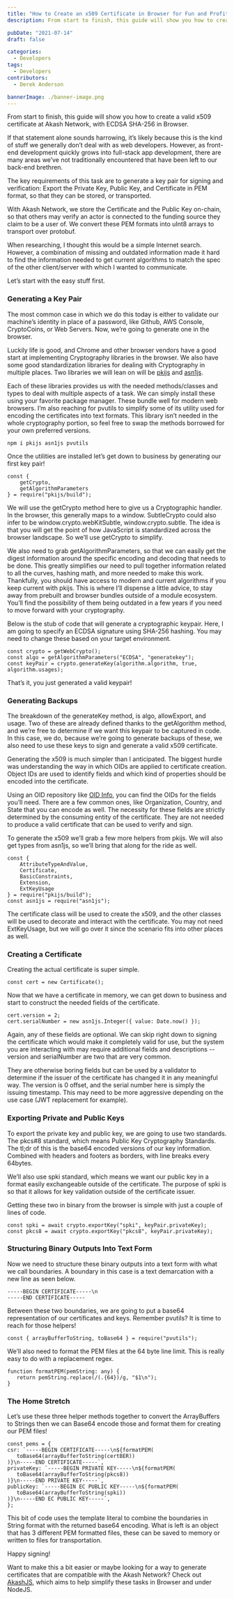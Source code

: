 ```yaml
---
title: "How to Create an x509 Certificate in Browser for Fun and Profit"
description: From start to finish, this guide will show you how to create a valid x509 certificate at Akash Network, with ECDSA SHA-256 in Browser.

pubDate: "2021-07-14"
draft: false

categories:
  - Developers
tags:
  - Developers
contributors:
  - Derek Anderson

bannerImage: ./banner-image.png
---
```

From start to finish, this guide will show you how to create a valid x509 certificate at Akash Network, with ECDSA SHA-256 in Browser. 

If that statement alone sounds harrowing, it’s likely because this is the kind of stuff we generally don’t deal with as web developers. However, as front-end development quickly grows into full-stack app development, there are many areas we’ve not traditionally encountered that have been left to our back-end brethren. 

The key requirements of this task are to generate a key pair for signing and verification: Export the Private Key, Public Key, and Certificate in PEM format, so that they can be stored, or transported.

With Akash Network, we store the Certificate and the Public Key on-chain, so that others may verify an actor is connected to the funding source they claim to be a user of. We convert these PEM formats into uInt8 arrays to transport over protobuf.

When researching, I thought this would be a simple Internet search. However, a combination of missing and outdated information made it hard to find the information needed to get current algorithms to match the spec of the other client/server with which I wanted to communicate.

Let’s start with the easy stuff first.

### **Generating a Key Pair**

The most common case in which we do this today is either to validate our machine’s identity in place of a password, like Github, AWS Console, CryptoCoins, or Web Servers. Now, we’re going to generate one in the browser.

Luckily life is good, and Chrome and other browser vendors have a good start at implementing Cryptography libraries in the browser. We also have some good standardization libraries for dealing with Cryptography in multiple places. Two libraries we will lean on will be [pkijs](https://github.com/PeculiarVentures/PKI.js) and [asn1js](https://www.npmjs.com/package/asn1js).

Each of these libraries provides us with the needed methods/classes and types to deal with multiple aspects of a task. We can simply install these using your favorite package manager. These bundle well for modern web browsers. I’m also reaching for pvutils to simplify some of its utility used for encoding the certificates into text formats. This library isn’t needed in the whole cryptography portion, so feel free to swap the methods borrowed for your own preferred versions.

    npm i pkijs asn1js pvutils

Once the utilities are installed let’s get down to business by generating our first key pair!

    const { 
        getCrypto, 
        getAlgorithmParameters 
    } = require("pkijs/build");

We will use the getCrypto method here to give us a Cryptographic handler. In the browser, this generally maps to a window. SubtleCrypto could also infer to be window.crypto.webKitSubtle, window.crypto.subtle. The idea is that you will get the point of how JavaScript is standardized across the browser landscape. So we’ll use getCrypto to simplify.

We also need to grab getAlgorithmParameters, so that we can easily get the digest information around the specific encoding and decoding that needs to be done. This greatly simplifies our need to pull together information related to all the curves, hashing math, and more needed to make this work. Thankfully, you should have access to modern and current algorithms if you keep current with pkijs. This is where I’ll dispense a little advice, to stay away from prebuilt and browser bundles outside of a module ecosystem. You’ll find the possibility of them being outdated in a few years if you need to move forward with your cryptography.

Below is the stub of code that will generate a cryptographic keypair. Here, I am going to specify an ECDSA signature using SHA-256 hashing. You may need to change these based on your target environment.

    const crypto = getWebCrypto();
    const algo = getAlgorithmParameters("ECDSA", "generatekey");
    const keyPair = crypto.generateKey(algorithm.algorithm, true, algorithm.usages);

That’s it, you just generated a valid keypair! 

### **Generating Backups** 

The breakdown of the generateKey method, is algo, allowExport, and usage. Two of these are already defined thanks to the getAlgorithm method, and we’re free to determine if we want this keypair to be captured in code. In this case, we do, because we’re going to generate backups of these, we also need to use these keys to sign and generate a valid x509 certificate.

Generating the x509 is much simpler than I anticipated. The biggest hurdle was understanding the way in which OIDs are applied to certificate creation. Object IDs are used to identify fields and which kind of properties should be encoded into the certificate.

Using an OID repository like [OID Info](http://www.oid-info.com), you can find the OIDs for the fields you’ll need. There are a few common ones, like Organization, Country, and State that you can encode as well. The necessity for these fields are strictly determined by the consuming entity of the certificate. They are not needed to produce a valid certificate that can be used to verify and sign.

To generate the x509 we’ll grab a few more helpers from pkijs. We will also get types from asn1js, so we’ll bring that along for the ride as well.

    const {
        AttributeTypeAndValue,
        Certificate,
        BasicConstraints,
        Extension,
        ExtKeyUsage
    } = require("pkijs/build");
    const asn1js = require("asn1js");

The certificate class will be used to create the x509, and the other classes will be used to decorate and interact with the certificate. You may not need ExtKeyUsage, but we will go over it since the scenario fits into other places as well.

### **Creating a Certificate** 

Creating the actual certificate is super simple.

    const cert = new Certificate();

Now that we have a certificate in memory, we can get down to business and start to construct the needed fields of the certificate.

    cert.version = 2;
    cert.serialNumber = new asn1js.Integer({ value: Date.now() });

Again, any of these fields are optional. We can skip right down to signing the certificate which would make it completely valid for use, but the system you are interacting with may require additional fields and descriptions -- version and serialNumber are two that are very common.

They are otherwise boring fields but can be used by a validator to determine if the issuer of the certificate has changed it in any meaningful way. The version is 0 offset, and the serial number here is simply the issuing timestamp. This may need to be more aggressive depending on the use case (JWT replacement for example).

### **Exporting Private and Public Keys** 

To export the private key and public key, we are going to use two standards. The pkcs#8 standard, which means Public Key Cryptography Standards. The tl;dr of this is the base64 encoded versions of our key information. Combined with headers and footers as borders, with line breaks every 64bytes.

We’ll also use spki standard, which means we want our public key in a format easily exchangeable outside of the certificate. The purpose of spki is so that it allows for key validation outside of the certificate issuer.

Getting these two in binary from the browser is simple with just a couple of lines of code.

    const spki = await crypto.exportKey("spki", keyPair.privateKey);
    const pkcs8 = await crypto.exportKey("pkcs8", keyPair.privateKey);

### **Structuring Binary Outputs Into Text Form**

Now we need to structure these binary outputs into a text form with what we call boundaries. A boundary in this case is a text demarcation with a new line as seen below.

    -----BEGIN CERTIFICATE-----\n
    -----END CERTIFICATE-----

Between these two boundaries, we are going to put a base64 representation of our certificates and keys. Remember pvutils? It is time to reach for those helpers!

    const { arrayBufferToString, toBase64 } = require("pvutils");

We’ll also need to format the PEM files at the 64 byte line limit. This is really easy to do with a replacement regex.

    function formatPEM(pemString: any) {
       return pemString.replace(/(.{64})/g, "$1\n");
    }

### **The Home Stretch**

Let’s use these three helper methods together to convert the ArrayBuffers to Strings then we can Base64 encode those and format them for creating our PEM files!

    const pems = {
    csr: `-----BEGIN CERTIFICATE-----\n${formatPEM(
       toBase64(arrayBufferToString(certBER))
    )}\n-----END CERTIFICATE-----`,
    privateKey: `-----BEGIN PRIVATE KEY-----\n${formatPEM(
       toBase64(arrayBufferToString(pkcs8))
    )}\n-----END PRIVATE KEY-----`,
    publicKey: `-----BEGIN EC PUBLIC KEY-----\n${formatPEM(
       toBase64(arrayBufferToString(spki))
    )}\n-----END EC PUBLIC KEY-----`,
    };

This bit of code uses the template literal to combine the boundaries in String format with the returned base64 encoding. What is left is an object that has 3 different PEM formatted files, these can be saved to memory or written to files for transportation. 

Happy signing!

Want to make this a bit easier or maybe looking for a way to generate certificates that are compatible with the Akash Network? Check out [AkashJS](http://github.com/ovrclk/akashjs), which aims to help simplify these tasks in Browser and under NodeJS.